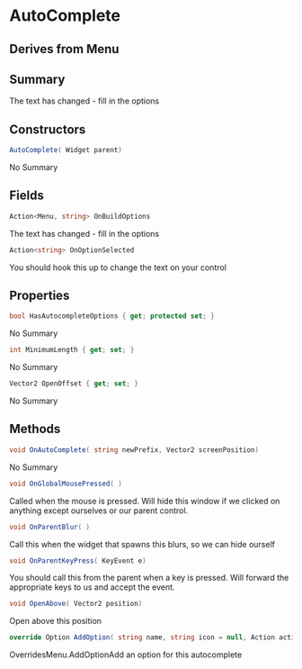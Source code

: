 # AutoComplete

## Derives from Menu

## Summary

The text has changed - fill in the options
## Constructors

```c#
AutoComplete( Widget parent) 
```
No Summary
## Fields

```c#
Action<Menu, string> OnBuildOptions
```
The text has changed - fill in the options
```c#
Action<string> OnOptionSelected
```
You should hook this up to change the text on your control
## Properties

```c#
bool HasAutocompleteOptions { get; protected set; } 
```
No Summary
```c#
int MinimumLength { get; set; } 
```
No Summary
```c#
Vector2 OpenOffset { get; set; } 
```
No Summary
## Methods

```c#
void OnAutoComplete( string newPrefix, Vector2 screenPosition) 
```
No Summary
```c#
void OnGlobalMousePressed( ) 
```
Called when the mouse is pressed. Will hide this window if we clicked on anything
except ourselves or our parent control.
```c#
void OnParentBlur( ) 
```
Call this when the widget that spawns this blurs, so we can hide ourself
```c#
void OnParentKeyPress( KeyEvent e) 
```
You should call this from the parent when a key is pressed. Will forward
the appropriate keys to us and accept the event.
```c#
void OpenAbove( Vector2 position) 
```
Open above this position
```c#
override Option AddOption( string name, string icon = null, Action action = null, string shortcut = null) 
```
OverridesMenu.AddOptionAdd an option for this autocomplete
